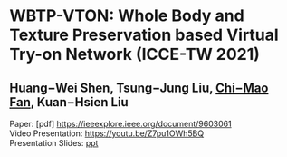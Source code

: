 # WBTP-VTON: Whole Body and Texture Preservation based Virtual Try-on Network (ICCE-TW 2021)  
## Huang−Wei Shen, Tsung−Jung Liu, [Chi−Mao Fan](https://github.com/FanChiMao), Kuan−Hsien Liu  
Paper: [pdf] https://ieeexplore.ieee.org/document/9603061  
Video Presentation: https://youtu.be/Z7pu1OWh5BQ  
Presentation Slides: [ppt](https://docs.google.com/presentation/d/1lIqj52-GAHFrm3VQDkXBu7k1AacJlklT/edit?usp=sharing&ouid=104762418693108298860&rtpof=true&sd=true)  

